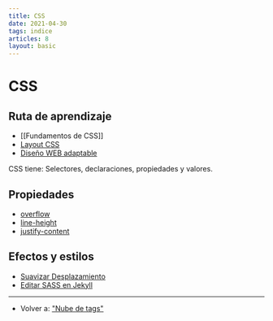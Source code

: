 ```yaml
---
title: CSS
date: 2021-04-30
tags: indice
articles: 8
layout: basic
---
```


# CSS
## Ruta de aprendizaje
- [[Fundamentos de CSS]]
- [Layout CSS](../css/layout)
- [Diseño WEB adaptable](../css/diseño-web-adaptable)

CSS tiene: Selectores, declaraciones, propiedades y valores.


## Propiedades
- [overflow](../css/overflow)
- [line-height](../css/line-height)
- [justify-content](../css/justify-content)

## Efectos y estilos
- [Suavizar Desplazamiento](../css/suavizar-desplazamiento)
- [Editar SASS en Jekyll](../jekyll/sass-jekyll)

***

- Volver a: ["Nube de tags"](../index)
